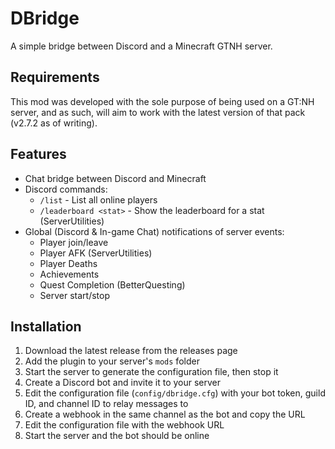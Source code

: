 # DBridge
A simple bridge between Discord and a Minecraft GTNH server.

## Requirements
This mod was developed with the sole purpose of being used on a GT:NH server, and as such, will aim to work with the
latest version of that pack (v2.7.2 as of writing).

## Features
- Chat bridge between Discord and Minecraft
- Discord commands:
  - `/list` - List all online players
  - `/leaderboard <stat>` - Show the leaderboard for a stat (ServerUtilities)
- Global (Discord & In-game Chat) notifications of server events:
  - Player join/leave
  - Player AFK (ServerUtilities)
  - Player Deaths
  - Achievements
  - Quest Completion (BetterQuesting)
  - Server start/stop

## Installation
1. Download the latest release from the releases page
2. Add the plugin to your server's `mods` folder
3. Start the server to generate the configuration file, then stop it
4. Create a Discord bot and invite it to your server
5. Edit the configuration file (`config/dbridge.cfg`) with your bot token, guild ID, and channel ID to relay messages to
6. Create a webhook in the same channel as the bot and copy the URL
7. Edit the configuration file with the webhook URL
8. Start the server and the bot should be online
